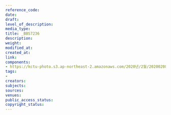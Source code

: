 ```yaml
---
reference_code: 
date: 
draft: 
level_of_description: 
media_type: 
title: _BBS7236
description: 
weight: 
modified_at: 
created_at: 
link: 
components:
- https://kctu-photo.s3.ap-northeast-2.amazonaws.com/2020년/2월/20200208_문중원열사+진상규명·책임자+처벌+및+한국마사회+적폐청산을+위한+전국노동자대회/_BBS7236.jpg
tags:
- 
creators: 
subjects: 
sources: 
venues: 
public_access_status: 
copyright_status: 
---
```

